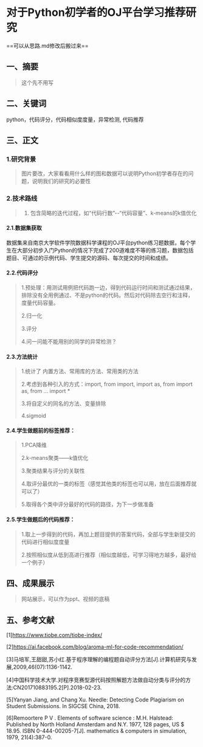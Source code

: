 # 对于Python初学者的OJ平台学习推荐研究

==可以从思路.md修改后搬过来==

## 一、摘要

> 这个先不用写

## 二、关键词

python，代码评分，代码相似度度量，异常检测, 代码推荐

## 三、正文

### 1.研究背景

> 图片要改，大家看看用什么样的图和数据可以说明Python初学者存在的问题，说明我们的研究的必要性



### 2.技术路线
> 1. 包含简略的迭代过程，如“代码行数”--“代码容量”、k-means的k值优化



#### 2.1.数据集获取

数据集来自南京大学软件学院数据科学课程的OJ平台python练习题数据，每个学生在大部分初步入门Python的情况下完成了200道难度不等的练习题，数据包括题目、可通过的示例代码、学生提交的源码、每次提交的时间和成绩。

#### 2.2.代码评分

> 1.预处理：用测试用例把代码跑一边，得到代码运行时间和测试通过结果，排除没有全用例通过、不是python的代码。然后对代码除去空行和注释，度量代码容量。
>
> 2.归一化
>
> 3.评分
>
> 4.问一问能不能用别的同学的异常检测？



#### 2.3.方法统计

> 1.统计了 内置方法、常用库的方法、常用类的方法
>
> 2.考虑到各种引入的方式：import, from import, import as, from import as, from ... import *
>
> 3.将自定义的同名的方法、变量排除
>
> 4.sigmoid

#### 2.4.学生做题前的标签推荐：

> 1.PCA降维
>
> 2.k-means聚类——k值优化
>
> 3.聚类结果与评分的关联性
>
> 4.取评分最优的一类的标签（感觉其他类的标签也可以用，放在后面推荐就可以了）
>
> 5.取得各个类中评分最好的代码的路径，为下一步做准备

#### 2.5.学生做题后的代码推荐：

> 1.取上一步得到的代码，再加上题目提供的答案代码，全部与学生新提交的代码进行相似度度量
>
> 2.按照相似度从低到高进行推荐（相似度越低，可学习得地方越多，最好给一个例子）

## 四、成果展示

> 网站展示，可以作为ppt、视频的底稿

## 五、参考文献

[1]https://www.tiobe.com/tiobe-index/

[2]https://ai.facebook.com/blog/aroma-ml-for-code-recommendation/


[3]马培军,王甜甜,苏小红.基于程序理解的编程题自动评分方法[J].计算机研究与发展,2009,46(07):1136-1142.

[4]中国科学技术大学.对程序竞赛型源代码按照解题方法做自动分类与评分的方法:CN201710883195.2[P].2018-02-23.

[5]Yanyan Jiang, and Chang Xu. Needle: Detecting Code Plagiarism on Student Submissions. In SIGCSE China, 2018.

[6]Remoortere P V . Elements of software science : M.H. Halstead: Published by North Holland Amsterdam and N.Y. 1977, 128 pages, US $ 18.95. ISBN 0-444-00205-7[J]. mathematics & computers in simulation, 1979, 21(4):387-0.


